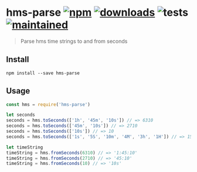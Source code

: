 # hms-parse [![npm](https://img.shields.io/npm/v/hms-parse.svg)](https://www.npmjs.com/package/hms-parse) [![downloads](https://img.shields.io/npm/dt/hms-parse.svg)](https://www.npmjs.com/package/hms-parse) ![tests](https://img.shields.io/badge/tests-passing-brightgreen.svg) [![maintained](https://img.shields.io/badge/maintained-%E2%9C%94-brightgreen.svg)](https://github.com/fvgs/hms-parse)

> Parse hms time strings to and from seconds

## Install

```
npm install --save hms-parse
```

## Usage

```js
const hms = require('hms-parse')

let seconds
seconds = hms.toSeconds(['1h', '45m', '10s']) // => 6310
seconds = hms.toSeconds(['45m', '10s']) // => 2710
seconds = hms.toSeconds(['10s']) // => 10
seconds = hms.toSeconds(['1s', '5S', '10m', '4M', '3h', '1H']) // => 15246

let timeString
timeString = hms.fromSeconds(6310) // => '1:45:10'
timeString = hms.fromSeconds(2710) // => '45:10'
timeString = hms.fromSeconds(10) // => '10s'
```

